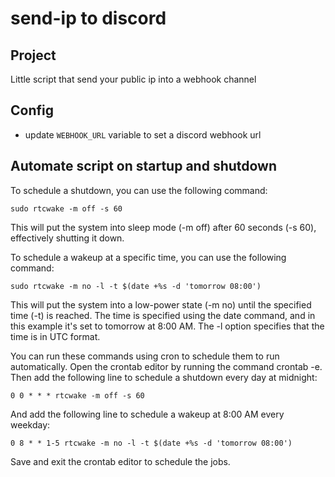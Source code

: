 # send-ip to discord

## Project

Little script that send your public ip into a webhook channel

## Config

- update `WEBHOOK_URL` variable to set a discord webhook url


## Automate script on startup and shutdown

To schedule a shutdown, you can use the following command:

`sudo rtcwake -m off -s 60`

This will put the system into sleep mode (-m off) after 60 seconds (-s 60), effectively shutting it down.

To schedule a wakeup at a specific time, you can use the following command:

`sudo rtcwake -m no -l -t $(date +%s -d 'tomorrow 08:00')`

This will put the system into a low-power state (-m no) until the specified time (-t) is reached. The time is specified using the date command, and in this example it's set to tomorrow at 8:00 AM. The -l option specifies that the time is in UTC format.

You can run these commands using cron to schedule them to run automatically. Open the crontab editor by running the command crontab -e. Then add the following line to schedule a shutdown every day at midnight:

`0 0 * * * rtcwake -m off -s 60`

And add the following line to schedule a wakeup at 8:00 AM every weekday:

`0 8 * * 1-5 rtcwake -m no -l -t $(date +%s -d 'tomorrow 08:00')`

Save and exit the crontab editor to schedule the jobs.
